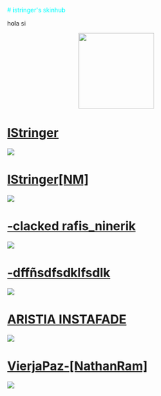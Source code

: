 <FONT COLOR="cyan"> # istringer's skinhub </FONT>

hola si

<p align="center">
<a href="players/istringer/istringer.md">
  <img src="https://a.ppy.sh/16918052"  
       width="175"
       height="175"></a>
<br>

# [IStringer](https://github.com/agutin727/Catamarca-skins/blob/main/players/istringer/IStringer.osk)
[![](https://osu.ppy.sh/ss/19222214/00eb)](https://github.com/agutin727/Catamarca-skins/blob/main/players/istringer/IStringer.osk)

# [IStringer[NM]](https://github.com/agutin727/Catamarca-skins/blob/main/players/istringer/IStringer%5BNM%5D.osk)
[![](https://osu.ppy.sh/ss/19222218/461a)](https://github.com/agutin727/Catamarca-skins/blob/main/players/istringer/IStringer%5BNM%5D.osk)

# [-clacked rafis_ninerik](https://github.com/agutin727/Catamarca-skins/blob/main/players/istringer/-%20clacked%20rafis_ninerik.osk)
[![](https://osu.ppy.sh/ss/19222212/cb35)](https://github.com/agutin727/Catamarca-skins/blob/main/players/istringer/-%20clacked%20rafis_ninerik.osk)

# [-dffñsdfsdklfsdlk](https://github.com/agutin727/Catamarca-skins/blob/main/players/istringer/-dff%C3%B1sdfsdklfsdlk.osk)
[![](https://osu.ppy.sh/ss/19222204/5986)](https://github.com/agutin727/Catamarca-skins/blob/main/players/istringer/-dff%C3%B1sdfsdklfsdlk.osk)

# [ARISTIA INSTAFADE](https://github.com/agutin727/Catamarca-skins/blob/main/players/istringer/Aristia(instafade).osk)
[![](https://osu.ppy.sh/ss/19222195/584a)](https://github.com/agutin727/Catamarca-skins/blob/main/players/istringer/Aristia(instafade).osk)

# [VierjaPaz-[NathanRam]](https://github.com/agutin727/Catamarca-skins/blob/main/players/istringer/VierjaPaz-%5BNathanRam%5D.osk)
[![](https://osu.ppy.sh/ss/19222221/846c)](https://github.com/agutin727/Catamarca-skins/blob/main/players/istringer/VierjaPaz-%5BNathanRam%5D.osk)
